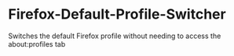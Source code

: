 # Firefox-Default-Profile-Switcher
Switches the default Firefox profile without needing to access the about:profiles tab
